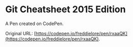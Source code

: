 # Git Cheatsheet 2015 Edition

A Pen created on CodePen.

Original URL: [https://codepen.io/freddielore/pen/rxaaQK](https://codepen.io/freddielore/pen/rxaaQK).

